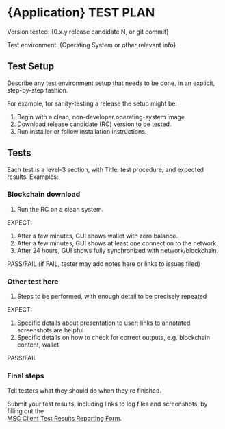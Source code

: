 # {Application} TEST PLAN

Version tested:
{0.x.y release candidate N, or git commit}

Test environment:
{Operating System or other relevant info}

## Test Setup

Describe any test environment setup that needs to be done, in an explicit, step-by-step fashion.

For example, for sanity-testing a release the setup might be:

1. Begin with a clean, non-developer operating-system image.
1. Download release candidate (RC) version to be tested.
1. Run installer or follow installation instructions.

## Tests

Each test is a level-3 section, with Title, test procedure, and expected results.  Examples:

### Blockchain download

1. Run the RC on a clean system.

EXPECT:

1. After a few minutes, GUI shows wallet with zero balance.
2. After a few minutes, GUI shows at least one connection to the network.
3. After 24 hours, GUI shows fully synchronized with network/blockchain.

PASS/FAIL  (if FAIL, tester may add notes here or links to issues filed)

### Other test here

1. Steps to be performed, with enough detail to be precisely repeated

EXPECT:

1. Specific details about presentation to user; links to annotated screenshots are helpful
2. Specific details on how to check for correct outputs, e.g. blockchain content, wallet

PASS/FAIL

### Final steps

Tell testers what they should do when they're finished.

Submit your test results, including links to log files and screenshots, by filling out the  
[MSC Client Test Results Reporting Form](https://docs.google.com/forms/d/1KZw-JYjt9njBXw4GJU2IXIGKP38oytdlCXZcTnw40Xc/viewform).
